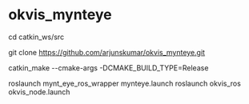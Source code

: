 

# okvis_mynteye

cd catkin_ws/src

git clone https://github.com/arjunskumar/okvis_mynteye.git

catkin_make --cmake-args -DCMAKE_BUILD_TYPE=Release

roslaunch mynt_eye_ros_wrapper mynteye.launch 
roslaunch okvis_ros okvis_node.launch 



